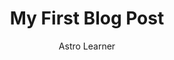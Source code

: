 ---
layout: ../../../layouts/ProductLayout.astro
title: 'My First Blog Post'
pubDate: 2022-07-01
description: 'This is the first post of my new Astro blog.'
author: 'Astro Learner'
image:
    url: '/images/webp/camas/matrimonial-1.webp'
    alt: 'The Astro logo on a dark background with a pink glow.'
    metaurl: '/images/jpeg/camas/matrimonial-1.jpeg'
tags: ["astro", "blogging", "learning in public"]
---